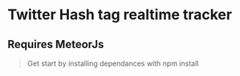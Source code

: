 # Twitter Hash tag realtime tracker
## Requires MeteorJs 

> Get start by installing dependances with npm install
